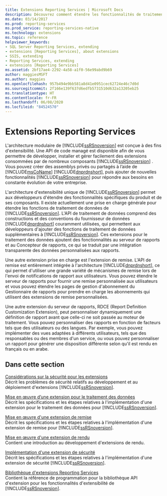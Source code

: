 ```yaml
---
title: Extensions Reporting Services | Microsoft Docs
description: Découvrez comment étendre les fonctionnalités de traitement des données dans Reporting Services en personnalisant les données de rapport, les mécanismes de notification et les systèmes de sécurité.
ms.date: 03/14/2017
ms.prod: reporting-services
ms.prod_service: reporting-services-native
ms.technology: extensions
ms.topic: reference
helpviewer_keywords:
- SQL Server Reporting Services, extending
- extensions [Reporting Services], about extensions
- SSIS, extending
- Reporting Services, extending
- extensions [Reporting Services]
ms.assetid: 2bf17ae4-2292-4a58-a1f0-56e99abd9b69
author: maggiesMSFT
ms.author: maggies
ms.openlocfilehash: 957b494e9bb581a8d41e0951cec62724e46c7d0d
ms.sourcegitcommit: 2f166e139f637d6edfb5731510d632a13205eb25
ms.translationtype: HT
ms.contentlocale: fr-FR
ms.lasthandoff: 06/08/2020
ms.locfileid: "84524570"
---
```

# <a name="reporting-services-extensions"></a>Extensions Reporting Services
  L'architecture modulaire de [!INCLUDE[ssRSnoversion](../../includes/ssrsnoversion-md.md)] est conçue à des fins d'extensibilité. Une API de code managé est disponible afin de vous permettre de développer, installer et gérer facilement des extensions consommées par de nombreux composants [!INCLUDE[ssRSnoversion](../../includes/ssrsnoversion-md.md)] . Vous pouvez créer des assemblys privés ou partagés à l’aide de [!INCLUDE[msCoName](../../includes/msconame-md.md)] [!INCLUDE[dnprdnshort](../../includes/dnprdnshort-md.md)], puis ajouter de nouvelles fonctionnalités [!INCLUDE[ssRSnoversion](../../includes/ssrsnoversion-md.md)] pour répondre aux besoins en constante évolution de votre entreprise.  
  
 L'architecture d'extensibilité unique de [!INCLUDE[ssRSnoversion](../../includes/ssrsnoversion-md.md)] permet aux développeurs d'étendre des fonctionnalités spécifiques du produit et de ses composants. Il existe actuellement une prise en charge générale pour étendre les fonctions de traitement de données de [!INCLUDE[ssRSnoversion](../../includes/ssrsnoversion-md.md)]. L'API de traitement de données comprend des constructions et des conventions du fournisseur de données [!INCLUDE[dnprdnshort](../../includes/dnprdnshort-md.md)] couramment utilisées, qui permettent aux développeurs d'ajouter des fonctions de traitement de données supplémentaires à [!INCLUDE[ssRSnoversion](../../includes/ssrsnoversion-md.md)]. Ces extensions pour le traitement des données ajoutent des fonctionnalités au serveur de rapports et au Concepteur de rapports, ce qui se traduit par une intégration transparente des données personnalisées aux rapports.  
  
 Une autre extension prise en charge est l'extension de remise. L'API de remise est entièrement intégrée à l'architecture [!INCLUDE[dnprdnshort](../../includes/dnprdnshort-md.md)], ce qui permet d'utiliser une grande variété de mécanismes de remise lors de l'envoi de notifications de rapport aux utilisateurs. Vous pouvez étendre le serveur de rapports pour fournir une remise personnalisée aux utilisateurs et vous pouvez étendre les pages de gestion d'abonnement du Gestionnaire de rapports pour prendre en charge les abonnements qui utilisent des extensions de remise personnalisées.  
  
 Une autre extension du serveur de rapports, RDCE (Report Definition Customization Extension), peut personnaliser dynamiquement une définition de rapport avant que celle-ci ne soit passée au moteur de traitement. Vous pouvez personnaliser des rapports en fonction de facteurs tels que des utilisateurs ou des langues. Par exemple, vous pouvez implémenter des vues adaptées à différents utilisateurs, tels que des responsables ou des membres d'un service, ou vous pouvez personnaliser un rapport pour générer une disposition différente selon qu'il est rendu en français ou en arabe.  
  
## <a name="in-this-section"></a>Dans cette section  
 [Considérations sur la sécurité pour les extensions](../../reporting-services/extensions/security-considerations-for-extensions.md)  
 Décrit les problèmes de sécurité relatifs au développement et au déploiement d'extensions [!INCLUDE[ssRSnoversion](../../includes/ssrsnoversion-md.md)].  
  
 [Mise en œuvre d’une extension pour le traitement des données](../../reporting-services/extensions/data-processing/implementing-a-data-processing-extension.md)  
 Décrit les spécifications et les étapes relatives à l'implémentation d'une extension pour le traitement des données pour [!INCLUDE[ssRSnoversion](../../includes/ssrsnoversion-md.md)].  
  
 [Mise en œuvre d'une extension de remise](../../reporting-services/extensions/delivery-extension/implementing-a-delivery-extension.md)  
 Décrit les spécifications et les étapes relatives à l'implémentation d'une extension de remise pour [!INCLUDE[ssRSnoversion](../../includes/ssrsnoversion-md.md)].  
  
 [Mise en œuvre d'une extension de rendu](../../reporting-services/extensions/rendering-extension/implementing-a-rendering-extension.md)  
 Contient une introduction au développement d'extensions de rendu.  
  
 [Implémentation d'une extension de sécurité](../../reporting-services/extensions/security-extension/implementing-a-security-extension.md)  
 Décrit les spécifications et les étapes relatives à l'implémentation d'une extension de sécurité [!INCLUDE[ssRSnoversion](../../includes/ssrsnoversion-md.md)].  
  
 [Bibliothèque d'extensions Reporting Services](../../reporting-services/extensions/reporting-services-extension-library.md)  
 Contient la référence de programmation pour la bibliothèque API d'extension pour les fonctionnalités d'extensibilité de [!INCLUDE[ssRSnoversion](../../includes/ssrsnoversion-md.md)].  
  
  
